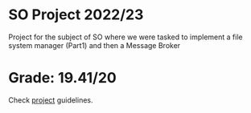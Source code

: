 # SO Project 2022/23

Project for the subject of SO where we were tasked to implement a file system manager (Part1) and then a Message Broker

# Grade: 19.41/20

Check [project](https://github.com/tecnico-so/enunciado-proj-so-2022-23) guidelines.
